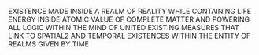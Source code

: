 EXISTENCE MADE INSIDE A REALM OF REALITY WHILE CONTAINING LIFE ENERGY INSIDE ATOMIC VALUE OF COMPLETE MATTER AND POWERING ALL LOGIC WITHIN THE MIND OF UNITED EXISTING MEASURES THAT LINK TO SPATIAL2 AND TEMPORAL EXISTENCES WITHIN THE ENTITY OF REALMS GIVEN BY TIME
